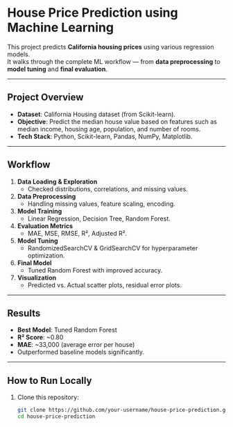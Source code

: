 # House Price Prediction using Machine Learning

This project predicts **California housing prices** using various regression models.  
It walks through the complete ML workflow — from **data preprocessing** to **model tuning** and **final evaluation**.

---

##  Project Overview
- **Dataset**: California Housing dataset (from Scikit-learn).  
- **Objective**: Predict the median house value based on features such as median income, housing age, population, and number of rooms.  
- **Tech Stack**: Python, Scikit-learn, Pandas, NumPy, Matplotlib.

---

##  Workflow
1. **Data Loading & Exploration**  
   - Checked distributions, correlations, and missing values.  
2. **Data Preprocessing**  
   - Handling missing values, feature scaling, encoding.  
3. **Model Training**  
   - Linear Regression, Decision Tree, Random Forest.  
4. **Evaluation Metrics**  
   - MAE, MSE, RMSE, R², Adjusted R².  
5. **Model Tuning**  
   - RandomizedSearchCV & GridSearchCV for hyperparameter optimization.  
6. **Final Model**  
   - Tuned Random Forest with improved accuracy.  
7. **Visualization**  
   - Predicted vs. Actual scatter plots, residual error plots.  

---

##  Results
- **Best Model**: Tuned Random Forest  
- **R² Score**: ~0.80  
- **MAE**: ~33,000 (average error per house)  
- Outperformed baseline models significantly.

---

##  How to Run Locally
1. Clone this repository:
   ```bash
   git clone https://github.com/your-username/house-price-prediction.git
   cd house-price-prediction

